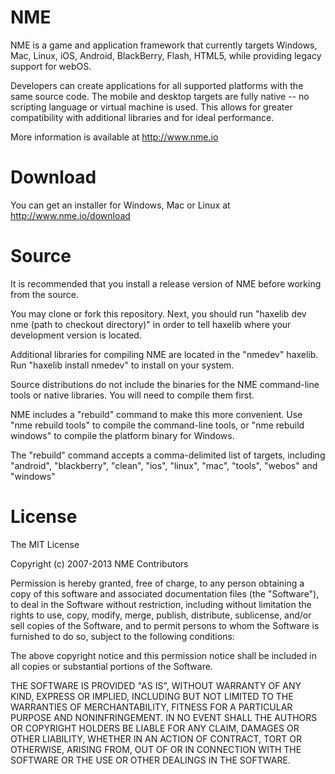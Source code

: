 NME
===

NME is a game and application framework that currently targets Windows, Mac, Linux, iOS, Android, BlackBerry, Flash, HTML5, while providing legacy support for webOS.

Developers can create applications for all supported platforms with the same source code. The mobile and desktop targets are fully native -- no scripting language or virtual machine is used. This allows for greater compatibility with additional libraries and for ideal performance.

More information is available at http://www.nme.io


Download
========

You can get an installer for Windows, Mac or Linux at http://www.nme.io/download


Source
======

It is recommended that you install a release version of NME before working from the source.

You may clone or fork this repository. Next, you should run "haxelib dev nme (path to checkout directory)" in order to tell haxelib where your development version is located.

Additional libraries for compiling NME are located in the "nmedev" haxelib. Run "haxelib install nmedev" to install on your system.

Source distributions do not include the binaries for the NME command-line tools or native libraries. You will need to compile them first.

NME includes a "rebuild" command to make this more convenient. Use "nme rebuild tools" to compile the command-line tools, or "nme rebuild windows" to compile the platform binary for Windows.


The "rebuild" command accepts a comma-delimited list of targets, including "android", "blackberry", "clean", "ios", "linux", "mac", "tools", "webos" and "windows"


License
=======

The MIT License

Copyright (c) 2007-2013 NME Contributors

Permission is hereby granted, free of charge, to any person obtaining a copy
of this software and associated documentation files (the "Software"), to deal
in the Software without restriction, including without limitation the rights
to use, copy, modify, merge, publish, distribute, sublicense, and/or sell
copies of the Software, and to permit persons to whom the Software is
furnished to do so, subject to the following conditions:

The above copyright notice and this permission notice shall be included in
all copies or substantial portions of the Software.

THE SOFTWARE IS PROVIDED "AS IS", WITHOUT WARRANTY OF ANY KIND, EXPRESS OR
IMPLIED, INCLUDING BUT NOT LIMITED TO THE WARRANTIES OF MERCHANTABILITY,
FITNESS FOR A PARTICULAR PURPOSE AND NONINFRINGEMENT. IN NO EVENT SHALL THE
AUTHORS OR COPYRIGHT HOLDERS BE LIABLE FOR ANY CLAIM, DAMAGES OR OTHER
LIABILITY, WHETHER IN AN ACTION OF CONTRACT, TORT OR OTHERWISE, ARISING FROM,
OUT OF OR IN CONNECTION WITH THE SOFTWARE OR THE USE OR OTHER DEALINGS IN
THE SOFTWARE.
